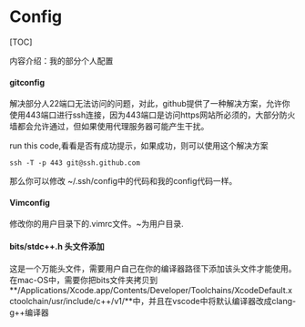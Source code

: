 # Config

[TOC]

内容介绍：我的部分个人配置

#### gitconfig

解决部分人22端口无法访问的问题，对此，github提供了一种解决方案，允许你使用443端口进行ssh连接，因为443端口是访问https网站所必须的，大部分防火墙都会允许通过，但如果使用代理服务器可能产生干扰。

run this code,看看是否有成功提示，如果成功，则可以使用这个解决方案

```
ssh -T -p 443 git@ssh.github.com
```

那么你可以修改 ~/.ssh/config中的代码和我的config代码一样。

#### Vimconfig

修改你的用户目录下的.vimrc文件。~为用户目录.

#### bits/stdc++.h 头文件添加

这是一个万能头文件，需要用户自己在你的编译器路径下添加该头文件才能使用。在mac-OS中，需要你把bits文件夹拷贝到**/Applications/Xcode.app/Contents/Developer/Toolchains/XcodeDefault.xctoolchain/usr/include/c++/v1/**中，并且在vscode中将默认编译器改成clang-g++编译器

